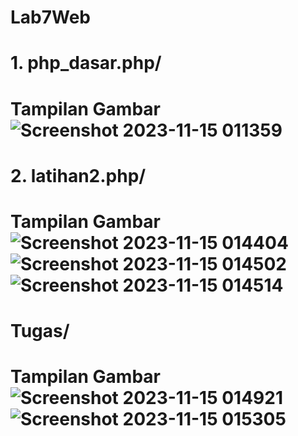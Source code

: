 # Lab7Web

<h1>1. php_dasar.php/<h1>
   
Tampilan Gambar
   ![Screenshot 2023-11-15 011359](https://github.com/Hafizfaturrohman/Lab7Web/assets/115616365/0b1a2625-0334-4644-a9eb-f318cffb2e89)

<h1>2. latihan2.php/<h1>

Tampilan Gambar
   ![Screenshot 2023-11-15 014404](https://github.com/Hafizfaturrohman/Lab7Web/assets/115616365/cf95e30d-fe21-4ee1-8378-2354d143f13c)
   ![Screenshot 2023-11-15 014502](https://github.com/Hafizfaturrohman/Lab7Web/assets/115616365/9ee8f7b0-be71-41b3-9726-286983da9d1a)
   ![Screenshot 2023-11-15 014514](https://github.com/Hafizfaturrohman/Lab7Web/assets/115616365/86dc0d39-2943-416f-b4a2-fa0d1230160c)

<h1>Tugas/<h1>

Tampilan Gambar 
![Screenshot 2023-11-15 014921](https://github.com/Hafizfaturrohman/Lab7Web/assets/115616365/bbd2c12a-dbf7-4377-9bef-7dd539567494)
![Screenshot 2023-11-15 015305](https://github.com/Hafizfaturrohman/Lab7Web/assets/115616365/251334e6-636b-4cca-a869-9a4553a2bd40)
